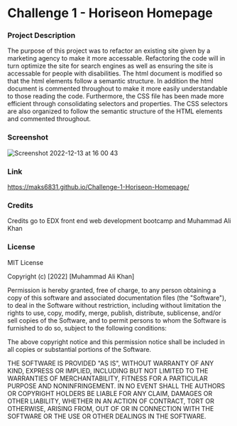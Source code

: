 # Challenge 1 - Horiseon Homepage

### Project Description

The purpose of this project was to refactor an existing site given by a marketing agency to make it more accessable. 
Refactoring the code will in turn optimize the site for search engines as well as ensuring the site is accessable for people with disabilities. 
The html document is modified so that the html elements follow a semantic structure. In addition the html document is commented throughout to make it more easily understandable to those reading the code. 
Furthermore, the CSS file has been made more efficient through consolidating selectors and properties. 
The CSS selectors are also organized to follow the semantic structure of the HTML elements and commented throughout.

### Screenshot

![Screenshot 2022-12-13 at 16 00 43](https://user-images.githubusercontent.com/118021969/207384219-7db171bc-b5c6-47ca-a774-c61d37fdfaec.png)

### Link

https://maks6831.github.io/Challenge-1-Horiseon-Homepage/

### Credits

Credits go to EDX front end web development bootcamp and Muhammad Ali Khan
[
](https://git.bootcampcontent.com/)

### License

MIT License

Copyright (c) [2022] [Muhammad Ali Khan]

Permission is hereby granted, free of charge, to any person obtaining a copy of this software and associated documentation files (the "Software"), to deal in the Software without restriction, including without limitation the rights to use, copy, modify, merge, publish, distribute, sublicense, and/or sell copies of the Software, and to permit persons to whom the Software is furnished to do so, subject to the following conditions:

The above copyright notice and this permission notice shall be included in all copies or substantial portions of the Software.

THE SOFTWARE IS PROVIDED "AS IS", WITHOUT WARRANTY OF ANY KIND, EXPRESS OR IMPLIED, INCLUDING BUT NOT LIMITED TO THE WARRANTIES OF MERCHANTABILITY, FITNESS FOR A PARTICULAR PURPOSE AND NONINFRINGEMENT. IN NO EVENT SHALL THE AUTHORS OR COPYRIGHT HOLDERS BE LIABLE FOR ANY CLAIM, DAMAGES OR OTHER LIABILITY, WHETHER IN AN ACTION OF CONTRACT, TORT OR OTHERWISE, ARISING FROM, OUT OF OR IN CONNECTION WITH THE SOFTWARE OR THE USE OR OTHER DEALINGS IN THE SOFTWARE.
